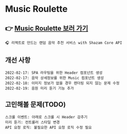 # Music Roulette

## 👉 [Music Roulette 보러 가기](https://minholeelog.github.io/music-roulette/)

    🎧 리액트로 만드는 랜덤 음악 추천 서비스 with Shazam Core API

## 개선 사항

    2022-02-17: SPA 라우팅을 위한 Header 컴포넌트 생성
    2022-02-17: 음악 상세정보를 위한 Music 컴포넌트 생성
    2022-02-18: 이미지 정보가 없을 경우 렌더링 되지 않는 문제 수정
    2022-02-19: 음원 미리 듣기 기능 추가

## 고민해볼 문제(TODO)

    스크롤 이벤트: 아래로 스크롤 시 Header 감추기
    미리 듣기: 컨트롤러 스타일 변경
    API 요청 로직: 불필요한 API 요청 로직 수정 필요
